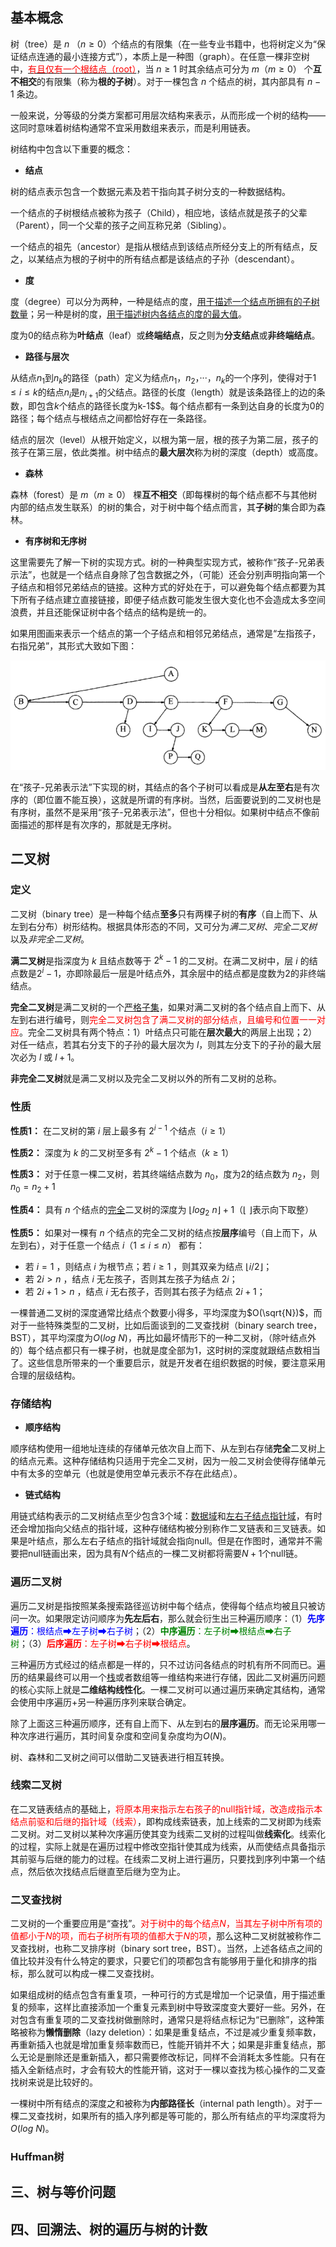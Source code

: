 ## 基本概念

树（tree）是 $n$ （$n \ge 0$）个结点的有限集（在一些专业书籍中，也将树定义为“保证结点连通的最小连接方式”），本质上是一种图（graph）。在任意一棵非空树中，<u><font color=red>有且仅有一个根结点（root）</font></u>，当 $n \ge 1$ 时其余结点可分为 $m （m \ge 0）$ 个**互不相交**的有限集（称为**根的子树**）。对于一棵包含 $n$ 个结点的树，其内部具有 $n - 1$ 条边。

一般来说，分等级的分类方案都可用层次结构来表示，从而形成一个树的结构——这同时意味着树结构通常不宜采用数组来表示，而是利用链表。

树结构中包含以下重要的概念：

+ **结点**

树的结点表示包含一个数据元素及若干指向其子树分支的一种数据结构。

一个结点的子树根结点被称为孩子（Child），相应地，该结点就是孩子的父辈（Parent），同一个父辈的孩子之间互称兄弟（Sibling）。

一个结点的祖先（ancestor）是指从根结点到该结点所经分支上的所有结点，反之，以某结点为根的子树中的所有结点都是该结点的子孙（descendant）。

+ **度**

度（degree）可以分为两种，一种是结点的度，<u>用于描述一个结点所拥有的子树数量</u>；另一种是树的度，<u>用于描述树内各结点的度的最大值</u>。

度为0的结点称为**叶结点**（leaf）或**终端结点**，反之则为**分支结点**或**非终端结点**。

+ **路径与层次**

从结点$n_1$到$n_k$的路径（path）定义为结点$n_1$，$n_2$，···，$n_k$的一个序列，使得对于$1 \le i \le k$的结点$n_i$是$n_{i+1}$的父结点。路径的长度（length）就是该条路径上的边的条数，即包含$k$个结点的路径长度为k-1$$。每个结点都有一条到达自身的长度为0的路径；每个结点与根结点之间都恰好存在一条路径。

结点的层次（level）从根开始定义，以根为第一层，根的孩子为第二层，孩子的孩子在第三层，依此类推。树中结点的**最大层次**称为树的深度（depth）或高度。

+ **森林**

森林（forest）是 $m（m \ge 0）$ 棵**互不相交**（即每棵树的每个结点都不与其他树内部的结点发生联系）的树的集合，对于树中每个结点而言，其**子树**的集合即为森林。

+ **有序树和无序树**

这里需要先了解一下树的实现方式。树的一种典型实现方式，被称作“孩子-兄弟表示法”，也就是一个结点自身除了包含数据之外，（可能）还会分别声明指向第一个子结点和相邻兄弟结点的链接。这种方式的好处在于，可以避免每个结点都要为其下所有子结点建立直接链接，即便子结点数可能发生很大变化也不会造成太多空间浪费，并且还能保证树中各个结点的结构是统一的。

如果用图画来表示一个结点的第一个子结点和相邻兄弟结点，通常是“左指孩子，右指兄弟”，其形式大致如下图：

![](pics/tree1.png)

在“孩子-兄弟表示法”下实现的树，其结点的各个子树可以看成是**从左至右**是有次序的（即位置不能互换），这就是所谓的有序树。当然，后面要说到的二叉树也是有序树，虽然不是采用“孩子-兄弟表示法”，但也十分相似。如果树中结点不像前面描述的那样是有次序的，那就是无序树。

## 二叉树

### 定义

二叉树（binary tree）是一种每个结点**至多**只有两棵子树的**有序**（自上而下、从左到右分布）树形结构。根据具体形态的不同，又可分为*满二叉树*、*完全二叉树* 以及*非完全二叉树*。

**满二叉树**是指深度为 $k$ 且结点数等于 $2^k-1$ 的二叉树。在满二叉树中，层 $i$ 的结点数是$2^i-1$，亦即除最后一层是叶结点外，其余层中的结点都是度数为2的非终端结点。

**完全二叉树**是满二叉树的一个<u>严格子集</u>，如果对满二叉树的各个结点自上而下、从左到右进行编号，则<font color=red>完全二叉树包含了满二叉树的部分结点，且编号和位置一一对应</font>。完全二叉树具有两个特点：1）叶结点只可能在**层次最大**的两层上出现；2）对任一结点，若其右分支下的子孙的最大层次为 $l$，则其左分支下的子孙的最大层次必为 $l$ 或 $l+1$。

**非完全二叉树**就是满二叉树以及完全二叉树以外的所有二叉树的总称。

### 性质

**性质1：**   在二叉树的第 $i$ 层上最多有 $2^{i-1}$ 个结点$（i \ge 1）$

**性质2：**   深度为 $k$ 的二叉树至多有 $2^k-1$ 个结点$（k \ge 1）$

**性质3：**   对于任意一棵二叉树，若其终端结点数为 $n_0$，度为2的结点数为 $n_2$，则 $n_0 = n_2 + 1$

**性质4：**   具有 $n$ 个结点的<u>完全</u>二叉树的深度为 $⌊log_2\ n⌋ + 1$（⌊ ⌋表示向下取整）

**性质5：**   如果对一棵有 $n$ 个结点的完全二叉树的结点按**层序**编号（自上而下，从左到右），对于任意一个结点 $i（1 \le i \le n）$ 都有：
* 若 $i = 1$ ，则结点 $i$ 为根节点；若 $i \ge 1$ ，则其双亲为结点 $⌊i/2⌋$；
* 若 $2i > n$ ，结点 $i$ 无左孩子，否则其左孩子为结点 $2i$；
* 若 $2i + 1 > n$ ，结点 $i$ 无右孩子，否则其右孩子为结点 $2i + 1$；

一棵普通二叉树的深度通常比结点个数要小得多，平均深度为$O(\sqrt{N})$，而对于一些特殊类型的二叉树，比如后面谈到的二叉查找树（binary search tree，BST），其平均深度为$O(log\ N)$，再比如最坏情形下的一种二叉树，（除叶结点外的）每个结点都只有一棵子树，也就是度全部为1，这时树的深度就跟结点数相当了。这些信息所带来的一个重要启示，就是开发者在组织数据的时候，要注意采用合理的层级结构。

### 存储结构

+ **顺序结构**

顺序结构使用一组地址连续的存储单元依次自上而下、从左到右存储**完全**二叉树上的结点元素。这种存储结构只适用于完全二叉树，因为一般二叉树会使得存储单元中有太多的空单元（也就是使用空单元表示不存在此结点）。

+ **链式结构**

用链式结构表示的二叉树结点至少包含3个域：<u>数据域</u>和<u>左右子结点指针域</u>，有时还会增加指向父结点的指针域，这种存储结构被分别称作二叉链表和三叉链表。如果是叶结点，那么左右子结点的指针域就会指向null。但是在作图时，通常并不需要把null链画出来，因为具有$N$个结点的一棵二叉树都将需要$N+1$个null链。

### 遍历二叉树

遍历二叉树是指按照某条搜索路径巡访树中每个结点，使得每个结点均被且只被访问一次。如果限定访问顺序为**先左后右**，那么就会衍生出三种遍历顺序：（1）<font color=blue>**先序遍历**：根结点➡左子树➡右子树</font>；（2）<font color=green>**中序遍历**：左子树➡根结点➡右子树</font>；（3）<font color=red>**后序遍历**：左子树➡右子树➡根结点</font>。

三种遍历方式经过的结点都是一样的，只不过访问各结点的时机有所不同而已。遍历的结果最终可以用一个[栈](DataStructure/stack?id=栈)或者数组等一维结构来进行存储，因此二叉树遍历问题的核心实际上就是**二维结构线性化**。一棵二叉树可以通过遍历来确定其结构，通常会使用中序遍历+另一种遍历序列来联合确定。

除了上面这三种遍历顺序，还有自上而下、从左到右的**层序遍历**。而无论采用哪一种次序进行遍历，其时间复杂度和空间复杂度均为$O(N)$。

树、森林和二叉树之间可以借助二叉链表进行相互转换。

### 线索二叉树

在二叉链表结点的基础上，<font color=red>将原本用来指示左右孩子的null指针域，改造成指示本结点前驱和后继的指针域（线索）</font>，即构成线索链表，加上线索的二叉树即为线索二叉树。对二叉树以某种次序遍历使其变为线索二叉树的过程叫做**线索化**。线索化的过程，实际上就是在遍历过程中修改空指针使其成为线索，从而使结点具备指示其前驱与后继的能力的过程。在线索二叉树上进行遍历，只要找到序列中第一个结点，然后依次找结点后继直至后继为空为止。

### 二叉查找树

二叉树的一个重要应用是“查找”。<font color=red>对于树中的每个结点$N$，当其左子树中所有项的值都小于$N$的项，而右子树所有项的值都大于$N$的项</font>，那么这种二叉树就被称作二叉查找树，也称二叉排序树（binary sort tree，BST）。当然，上述各结点之间的值比较并没有什么特定的要求，只要它们的项都包含有能够用于量化和排序的指标，那么就可以构成一棵二叉查找树。

如果组成树的结点包含有重复项，一种可行的方式是增加一个记录值，用于描述重复的频率，这样比直接添加一个重复元素到树中导致深度变大要好一些。另外，在对包含有重复项的二叉查找树做删除时，通常只是将结点标记为“已删除”，这种策略被称为**懒惰删除**（lazy deletion）：如果是重复结点，不过是减少重复频率数，再重新插入也就是增加重复频率数而已，性能开销并不大；如果是非重复结点，那么无论是删除还是重新插入，都只需要修改标记，同样不会消耗太多性能。只有在插入全新结点时，才会有较大的性能开销，这对于一棵以查找为核心操作的二叉查找树来说是比较好的。

一棵树中所有结点的深度之和被称为**内部路径长**（internal path length）。对于一棵二叉查找树，如果所有的插入序列都是等可能的，那么所有结点的平均深度将为$O(log\ N)$。

### Huffman树

## 三、树与等价问题

## 四、回溯法、树的遍历与树的计数